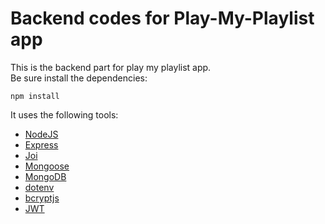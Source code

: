 # Backend codes for Play-My-Playlist app

This is the backend part for play my playlist app. <br/>
Be sure install the dependencies: <br/>

```
npm install
```

It uses the following tools:<br/>

- [NodeJS](https://nodejs.org/en/)
- [Express](https://expressjs.com/)
- [Joi](https://joi.dev/)
- [Mongoose](https://mongoosejs.com/)
- [MongoDB](https://www.mongodb.com/)
- [dotenv](https://github.com/motdotla/dotenv)
- [bcryptjs](https://github.com/dcodeIO/bcrypt.js)
- [JWT](https://github.com/auth0/node-jsonwebtoken)
